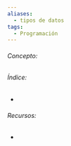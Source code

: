 ```yaml
---
aliases:
  - tipos de datos
tags:
  - Programación
---
```

###### Concepto:



###### Índice:

- 

######  Recursos:

- []()